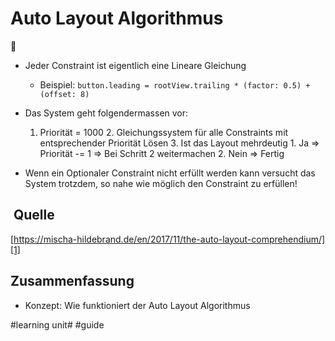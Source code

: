 # Auto Layout Algorithmus
🧮
- Jeder Constraint ist eigentlich eine Lineare Gleichung
	- Beispiel: `button.leading = rootView.trailing * (factor: 0.5) + (offset: 8)`
- Das System geht folgendermassen vor:
	1. Priorität = 1000
		2. Gleichungssystem für alle Constraints mit entsprechender Priorität Lösen
		3. Ist das Layout mehrdeutig
			1. Ja =\> Priorität -= 1 =\> Bei Schritt 2 weitermachen
			2. Nein =\> Fertig

- Wenn ein Optionaler Constraint nicht erfüllt werden kann versucht das System trotzdem, so nahe wie möglich den Constraint zu erfüllen!

##  Quelle
[https://mischa-hildebrand.de/en/2017/11/the-auto-layout-comprehendium/][1]


## Zusammenfassung
- Konzept: Wie funktioniert der Auto Layout Algorithmus

[1]:	https://mischa-hildebrand.de/en/2017/11/the-auto-layout-comprehendium/

#learning unit# #guide